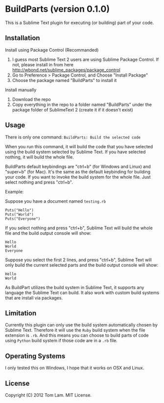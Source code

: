 # BuildParts (version 0.1.0)

This is a Sublime Text plugin for executing (or building) part of your code. 

## Installation

Install using Package Control (Recommanded)

1. I guess most Sublime Text 2 users are using Sublime Package Control. If not, please install in from here <http://wbond.net/sublime_packages/package_control>
2. Go to Preference > Package Control, and Choose "Install Package"
3. Choose the package named "BuildParts" to install it

Install manually

1. Download the repo
2. Copy everything in the repo to a folder named "BuildParts" under the package folder of SublimeText 2 (create it if it doesn't exist)

## Usage

There is only one command: `BuildParts: Build the selected code`

When you run this command, it will build the code that you have selected using the build system selected by Sublime Text. If you have selected nothing, it will build the whole file.

BuildParts default keybindings are "ctrl+b" (for Windows and Linux) and "super+b" (for Mac). It's the same as the default keybinding for building your code. If you want to invoke the build system for the whole file. Just select nothing and press "ctrl+b".

Example:

Suppose you have a document named `testing.rb`

    Puts("Hello")
    Puts("World")
    Puts("Everyone")

If you select nothing and press "ctrl+b", Sublime Text will build the whole file and the build output console will show:

    Hello
    World
    Everyone

Suppose you select the first 2 lines, and press "ctrl+b", Sublime Text will only build the current selected parts and the build output console will show:

    Hello
    World

As BuildPart utilizes the build system in Sublime Text, it supports any language the Sublime Text can build. It also work with custom build systems that are install via packages.

## Limitation

Currently this plugin can only use the build system automatically chosen by Sublime Text. Therefore it will use the `Ruby` build system when the file extension is `.rb`. And this means you can choose to build parts of code using `Python` build system if those code are in a `.rb` file.

## Operating Systems

I only tested this on Windows, I hope that it works on OSX and Linux.

## License

Copyright (C) 2012 Tom Lam. MIT License.
  
